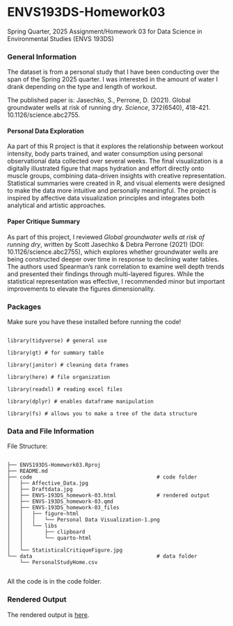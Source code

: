 # ENVS193DS-Homework03
Spring Quarter, 2025
Assignment/Homework 03 for Data Science in Environmental Studies (ENVS 193DS)

### General Information 

The dataset is from a personal study that I have been conducting over the span of the Spring 2025 quarter. I was interested in the amount of water I drank depending on the type and length of workout. 

The published paper is: Jasechko, S., Perrone, D. (2021). Global groundwater wells at risk of running dry. *Science*, 372(6540), 418-421. 10.1126/science.abc2755. 


#### Personal Data Exploration
Aa part of this R project is that it explores the relationship between workout intensity, body parts trained, and water consumption using personal observational data collected over several weeks. The final visualization is a digitally illustrated figure that maps hydration and effort directly onto muscle groups, combining data-driven insights with creative representation. Statistical summaries were created in R, and visual elements were designed to make the data more intuitive and personally meaningful. The project is inspired by affective data visualization principles and integrates both analytical and artistic approaches. 

#### Paper Critique Summary
As part of this project, I reviewed *Global groundwater wells at risk of running dry*, written by Scott Jasechko & Debra Perrone (2021) (DOI: 10.1126/science.abc2755), which explores whether groundwater wells are being constructed deeper over time in response to declining water tables. The authors used Spearman’s rank correlation to examine well depth trends and presented their findings through multi-layered figures. While the statistical representation was effective, I recommended minor but important improvements to elevate the figures dimensionality. 


### Packages 

Make sure you have these installed before running the code!

```

library(tidyverse) # general use 

library(gt) # for summary table

library(janitor) # cleaning data frames 

library(here) # file organization 

library(readxl) # reading excel files 

library(dplyr) # enables dataframe manipulation

library(fs) # allows you to make a tree of the data structure

```

### Data and File Information

File Structure: 
```

├── ENVS193DS-Homework03.Rproj
├── README.md
├── code                                        # code folder 
│   ├── Affective_Data.jpg                       
│   ├── Draftdata.jpg                            
│   ├── ENVS-193DS_homework-03.html             # rendered output 
│   ├── ENVS-193DS_homework-03.qmd               
│   ├── ENVS-193DS_homework-03_files
│   │   ├── figure-html
│   │   │   └── Personal Data Visualization-1.png
│   │   └── libs
│   │       ├── clipboard
│   │       └── quarto-html
│   │       
│   └── StatisticalCritiqueFigure.jpg
└── data                                        # data folder 
    └── PersonalStudyHome.csv
    
```
All the code is in the code folder. 

### Rendered Output 

The rendered output is [here](https://ethan-mathews24.github.io/ENVS-193DS_homework-03/code/ENVS-193DS_homework-03.html).

